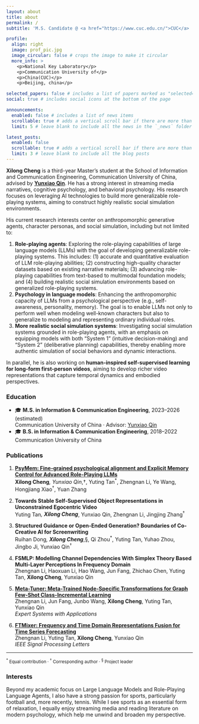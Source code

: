 ```yaml
---
layout: about
title: about
permalink: /
subtitle: 'M.S. Candidate @ <a href="https://www.cuc.edu.cn/">CUC</a> | AI for Creativity | Seeking a Ph.D. Position'

profile:
  align: right
  image: prof_pic.jpg
  image_circular: false # crops the image to make it circular
  more_info: >
    <p>National Key Laboratory</p>
    <p>Communication University of</p>
    <p>China(CUC)</p>
    <p>Beijing, china</p>

selected_papers: false # includes a list of papers marked as "selected={true}"
social: true # includes social icons at the bottom of the page

announcements:
  enabled: false # includes a list of news items
  scrollable: true # adds a vertical scroll bar if there are more than 3 news items
  limit: 5 # leave blank to include all the news in the `_news` folder

latest_posts:
  enabled: false
  scrollable: true # adds a vertical scroll bar if there are more than 3 new posts items
  limit: 3 # leave blank to include all the blog posts
---
```

**Xilong Cheng** is a third-year Master’s student at the School of Information and Communication Engineering, Communication University of China, advised by [**Yunxiao Qin**](https://qyxqyx.github.io/homepage/). He has a strong interest in streaming media narratives, cognitive psychology, and behavioral psychology. His research focuses on leveraging AI technologies to build more generalizable role-playing systems, aiming to construct highly realistic social simulation environments.
<!-- **Xilong Cheng** is a third-year Master’s student at the School of Information and Communication Engineering, Communication University of China. He has a strong interest in streaming media narratives, cognitive psychology, and behavioral psychology. His research focuses on leveraging AI technologies to build more generalizable role-playing systems, aiming to construct highly realistic social simulation environments. -->

His current research interests center on anthropomorphic generative agents, character personas, and social simulation, including but not limited to:
1.	**Role-playing agents**: Exploring the role-playing capabilities of large language models (LLMs) with the goal of developing generalizable role-playing systems. This includes: (1) accurate and quantitative evaluation of LLM role-playing abilities; (2) constructing high-quality character datasets based on existing narrative materials; (3) advancing role-playing capabilities from text-based to multimodal foundation models; and (4) building realistic social simulation environments based on generalized role-playing systems.
2.	**Psychology in language models**: Enhancing the anthropomorphic capacity of LLMs from a psychological perspective (e.g., self-awareness, personality, memory). The goal is to enable LLMs not only to perform well when modeling well-known characters but also to generalize to modeling and representing ordinary individual roles.
3.	**More realistic social simulation systems**: Investigating social simulation systems grounded in role-playing agents, with an emphasis on equipping models with both “System 1” (intuitive decision-making) and “System 2” (deliberative planning) capabilities, thereby enabling more authentic simulation of social behaviors and dynamic interactions.

In parallel, he is also working on **human-inspired self-supervised learning for long-form first-person videos**, aiming to develop richer video representations that capture temporal dynamics and embodied perspectives.


<!-- Write your biography here. Tell the world about yourself. Link to your favorite [subreddit](http://reddit.com). You can put a picture in, too. The code is already in, just name your picture `prof_pic.jpg` and put it in the `img/` folder.

Put your address / P.O. box / other info right below your picture. You can also disable any of these elements by editing `profile` property of the YAML header of your `_pages/about.md`. Edit `_bibliography/papers.bib` and Jekyll will render your [publications page](/al-folio/publications/) automatically.

Link to your social media connections, too. This theme is set up to use [Font Awesome icons](https://fontawesome.com/) and [Academicons](https://jpswalsh.github.io/academicons/), like the ones below. Add your Facebook, Twitter, LinkedIn, Google Scholar, or just disable all of them. -->

<!-- Two-column: Interests & Education -->
### Education
- 🎓 **M.S. in Information & Communication Engineering**, 2023–2026 (estimated)  
  Communication University of China · Advisor: [Yunxiao Qin](https://qyxqyx.github.io/homepage/)
- 🎓 **B.S. in Information & Communication Engineering**, 2018–2022  
  Communication University of China

### Publications

1. **[PsyMem: Fine-grained psychological alignment and Explicit Memory Control for Advanced Role-Playing LLMs](https://arxiv.org/pdf/2505.12814)**  
**Xilong Cheng**<sup>*</sup>, Yunxiao Qin<sup>*,†</sup>, Yuting Tan<sup>*</sup>, Zhengnan Li, Ye Wang, Hongjiang Xiao<sup>†</sup>, Yuan Zhang  

2. **Towards Stable Self-Supervised Object Representations in Unconstrained Egocentric Video**  
Yuting Tan<sup>*</sup>, **Xilong Cheng**<sup>*</sup>, Yunxiao Qin, Zhengnan Li, Jingjing Zhang<sup>†</sup>  

3. **Structured Guidance or Open-Ended Generation? Boundaries of Co-Creative AI for Screenwriting**  
Ruihan Dong<sup>*</sup>, **Xilong Cheng**<sup>*,§</sup>, Qi Zhou<sup>*</sup>, Yuting Tan, Yuhao Zhou, Jingbo Ji, Yunxiao Qin<sup>†</sup>  

4. **FSMLP: Modelling Channel Dependencies With Simplex Theory Based Multi-Layer Perceptions In Frequency Domain**  
Zhengnan Li, Haoxuan Li, Hao Wang, Jun Fang, Zhichao Chen, Yuting Tan, **Xilong Cheng**, Yunxiao Qin  

5. **[Meta-Tuner: Meta-Trained Node-Specific Transformations for Graph Few-Shot Class-Incremental Learning](https://www.sciencedirect.com/science/article/abs/pii/S0957417425019517)**  
Zhengnan Li, Jun Fang, Junbo Wang, **Xilong Cheng**, Yuting Tan, Yunxiao Qin  
*Expert Systems with Applications*  

6. **[FTMixer: Frequency and Time Domain Representations Fusion for Time Series Forecasting](https://ieeexplore.ieee.org/abstract/document/11106197)**  
Zhengnan Li, Yuting Tan, **Xilong Cheng**, Yunxiao Qin  
*IEEE Signal Processing Letters*  

---

<sub><sup>*</sup> Equal contribution · <sup>†</sup> Corresponding author · <sup>§</sup> Project leader</sub>

### Interests
Beyond my academic focus on Large Language Models and Role-Playing Language Agents, I also have a strong passion for sports, particularly football and, more recently, tennis. While I see sports as an essential form of relaxation, I equally enjoy streaming media and reading literature on modern psychology, which help me unwind and broaden my perspective.
